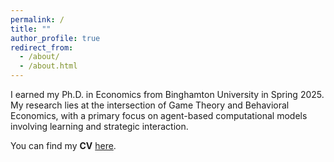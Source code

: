 ```yaml
---
permalink: /
title: ""
author_profile: true
redirect_from: 
  - /about/
  - /about.html
---
```


I earned my Ph.D. in Economics from Binghamton University in Spring 2025. My research lies at the intersection of Game Theory and Behavioral Economics, with a primary focus on agent-based computational models involving learning and strategic interaction.

You can find my <b>CV</b> [here](https://chriszosh1.github.io/files/CV_ChrisZosh.pdf).